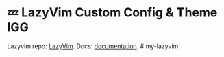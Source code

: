 # 💤 LazyVim Custom Config & Theme IGG

Lazyvim repo: [LazyVim](https://github.com/LazyVim/LazyVim).
Docs: [documentation](https://lazyvim.github.io/installation).
#   m y - l a z y v i m 
 
 